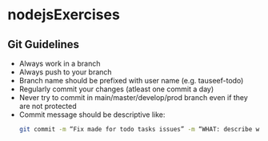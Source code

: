 # nodejsExercises


## Git Guidelines

- Always work in a branch
- Always push to your branch
- Branch name should be prefixed with user name (e.g. tauseef-todo)
- Regularly commit your changes (atleast one commit a day)
- Never try to commit in main/master/develop/prod branch even if they are not protected
- Commit message should be descriptive like:
    ```sh
    git commit -m “Fix made for todo tasks issues” -m “WHAT: describe what it is” -m “WHY: context of the change” -m “IMPACT: HIGH”
    ```
